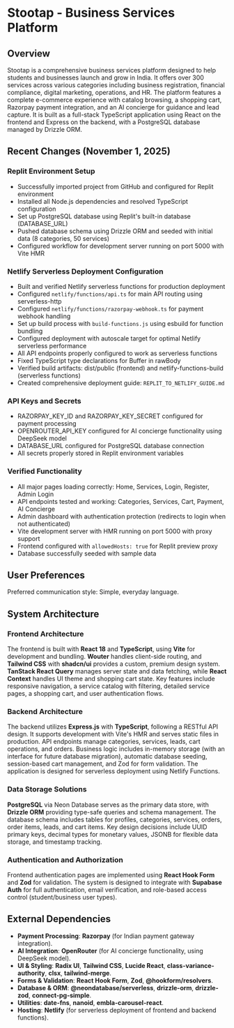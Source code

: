 # Stootap - Business Services Platform

## Overview

Stootap is a comprehensive business services platform designed to help students and businesses launch and grow in India. It offers over 300 services across various categories including business registration, financial compliance, digital marketing, operations, and HR. The platform features a complete e-commerce experience with catalog browsing, a shopping cart, Razorpay payment integration, and an AI concierge for guidance and lead capture. It is built as a full-stack TypeScript application using React on the frontend and Express on the backend, with a PostgreSQL database managed by Drizzle ORM.

## Recent Changes (November 1, 2025)

### Replit Environment Setup
- Successfully imported project from GitHub and configured for Replit environment
- Installed all Node.js dependencies and resolved TypeScript configuration
- Set up PostgreSQL database using Replit's built-in database (DATABASE_URL)
- Pushed database schema using Drizzle ORM and seeded with initial data (8 categories, 50 services)
- Configured workflow for development server running on port 5000 with Vite HMR

### Netlify Serverless Deployment Configuration
- Built and verified Netlify serverless functions for production deployment
- Configured `netlify/functions/api.ts` for main API routing using serverless-http
- Configured `netlify/functions/razorpay-webhook.ts` for payment webhook handling
- Set up build process with `build-functions.js` using esbuild for function bundling
- Configured deployment with autoscale target for optimal Netlify serverless performance
- All API endpoints properly configured to work as serverless functions
- Fixed TypeScript type declarations for Buffer in rawBody
- Verified build artifacts: dist/public (frontend) and netlify-functions-build (serverless functions)
- Created comprehensive deployment guide: `REPLIT_TO_NETLIFY_GUIDE.md`

### API Keys and Secrets
- RAZORPAY_KEY_ID and RAZORPAY_KEY_SECRET configured for payment processing
- OPENROUTER_API_KEY configured for AI concierge functionality using DeepSeek model
- DATABASE_URL configured for PostgreSQL database connection
- All secrets properly stored in Replit environment variables

### Verified Functionality
- All major pages loading correctly: Home, Services, Login, Register, Admin Login
- API endpoints tested and working: Categories, Services, Cart, Payment, AI Concierge
- Admin dashboard with authentication protection (redirects to login when not authenticated)
- Vite development server with HMR running on port 5000 with proxy support
- Frontend configured with `allowedHosts: true` for Replit preview proxy
- Database successfully seeded with sample data

## User Preferences

Preferred communication style: Simple, everyday language.

## System Architecture

### Frontend Architecture

The frontend is built with **React 18** and **TypeScript**, using **Vite** for development and bundling. **Wouter** handles client-side routing, and **Tailwind CSS** with **shadcn/ui** provides a custom, premium design system. **TanStack React Query** manages server state and data fetching, while **React Context** handles UI theme and shopping cart state. Key features include responsive navigation, a service catalog with filtering, detailed service pages, a shopping cart, and user authentication flows.

### Backend Architecture

The backend utilizes **Express.js** with **TypeScript**, following a RESTful API design. It supports development with Vite's HMR and serves static files in production. API endpoints manage categories, services, leads, cart operations, and orders. Business logic includes in-memory storage (with an interface for future database migration), automatic database seeding, session-based cart management, and Zod for form validation. The application is designed for serverless deployment using Netlify Functions.

### Data Storage Solutions

**PostgreSQL** via Neon Database serves as the primary data store, with **Drizzle ORM** providing type-safe queries and schema management. The database schema includes tables for profiles, categories, services, orders, order items, leads, and cart items. Key design decisions include UUID primary keys, decimal types for monetary values, JSONB for flexible data storage, and timestamp tracking.

### Authentication and Authorization

Frontend authentication pages are implemented using **React Hook Form** and **Zod** for validation. The system is designed to integrate with **Supabase Auth** for full authentication, email verification, and role-based access control (student/business user types).

## External Dependencies

-   **Payment Processing**: **Razorpay** (for Indian payment gateway integration).
-   **AI Integration**: **OpenRouter** (for AI concierge functionality, using DeepSeek model).
-   **UI & Styling**: **Radix UI**, **Tailwind CSS**, **Lucide React**, **class-variance-authority**, **clsx**, **tailwind-merge**.
-   **Forms & Validation**: **React Hook Form**, **Zod**, **@hookform/resolvers**.
-   **Database & ORM**: **@neondatabase/serverless**, **drizzle-orm**, **drizzle-zod**, **connect-pg-simple**.
-   **Utilities**: **date-fns**, **nanoid**, **embla-carousel-react**.
-   **Hosting**: **Netlify** (for serverless deployment of frontend and backend functions).